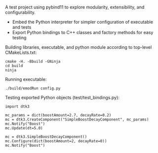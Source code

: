 A test project using pybind11 to explore modularity, extensibility, and configurability.

* Embed the Python interpreter for simpler configuration of executable and tests
* Export Python bindings to C++ classes and factory methods for easy testing

Building libraries, executable, and python module according to top-level CMakeLists.txt:

```
cmake -H. -Bbuild -GNinja
cd build
ninja
```

Running executable:

```
./build/emodRun config.py
```

Testing exported Python objects (test/test_bindings.py):

```
import dtk3

mc_params = dict(boostAmount=2.7, decayRate=0.2)
mc = dtk3.CreateComponent("SimpleBoostDecayComponent", mc_params)
mc.Notify("Boost")
mc.Update(dt=5.0)

mc = dtk3.SimpleBoostDecayComponent()
mc.Configure(dict(boostAmount=2, decayRate=0))
mc.Notify("Boost")
```

